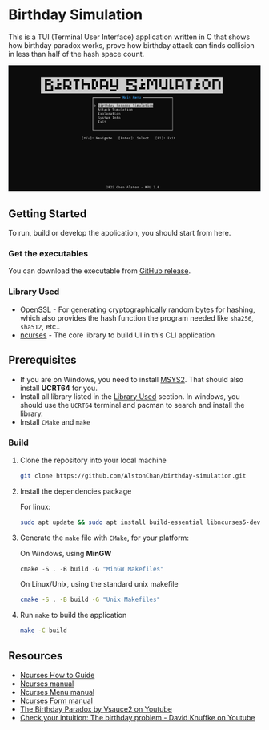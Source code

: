 # Birthday Simulation

This is a TUI (Terminal User Interface) application written in C that shows how birthday paradox works, prove how birthday attack can finds collision in less than half of the hash space count.

![Application preview](./preview.png)

## Getting Started

To run, build or develop the application, you should start from here.

### Get the executables

You can download the executable from [GitHub release](https://github.com/AlstonChan/birthday-simulation/releases/latest).

### Library Used

- [OpenSSL](https://www.openssl.org/) - For generating cryptographically random bytes for hashing, which also provides the hash function the program needed like `sha256`, `sha512`, etc..
- [ncurses](https://invisible-island.net/ncurses/) - The core library to build UI in this CLI application

## Prerequisites

- If you are on Windows, you need to install [MSYS2](https://www.msys2.org/). That should also install **UCRT64** for you.
- Install all library listed in the [Library Used](#library-used) section. In windows, you should use the `UCRT64` terminal and pacman to search and install the library.
- Install `CMake` and `make`

### Build

1. Clone the repository into your local machine

   ```bash
   git clone https://github.com/AlstonChan/birthday-simulation.git
   ```

2. Install the dependencies package

   For linux:

   ```bash
   sudo apt update && sudo apt install build-essential libncurses5-dev libncursesw5-dev libssl-dev libglib2.0-dev libc6-dev libzstd-dev libtinfo-dev gdb
   ```

3. Generate the `make` file with `CMake`, for your platform:

   On Windows, using **MinGW**

   ```powershell
   cmake -S . -B build -G "MinGW Makefiles"
   ```

   On Linux/Unix, using the standard unix makefile

   ```bash
   cmake -S . -B build -G "Unix Makefiles"
   ```

4. Run `make` to build the application

   ```bash
   make -C build
   ```

## Resources

- [Ncurses How to Guide](https://invisible-island.net/ncurses/howto/NCURSES-Programming-HOWTO.html)
- [Ncurses manual](https://invisible-island.net/ncurses/man/ncurses.3x.html)
- [Ncurses Menu manual](https://invisible-island.net/ncurses/man/menu.3x.html)
- [Ncurses Form manual](https://invisible-island.net/ncurses/man/form.3x.html)
- [The Birthday Paradox by Vsauce2 on Youtube](https://www.youtube.com/watch?v=ofTb57aZHZs)
- [Check your intuition: The birthday problem - David Knuffke on Youtube](https://www.youtube.com/watch?v=KtT_cgMzHx8)
